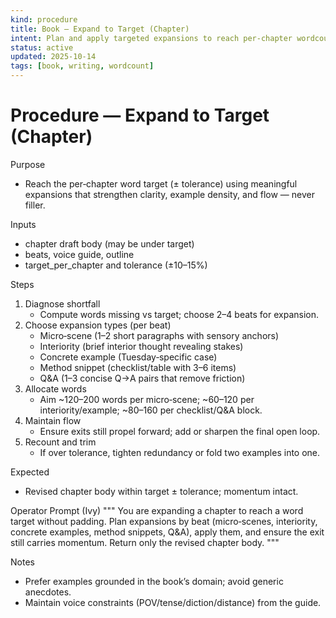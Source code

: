 ```yaml
---
kind: procedure
title: Book — Expand to Target (Chapter)
intent: Plan and apply targeted expansions to reach per‑chapter wordcount within tolerance without padding
status: active
updated: 2025-10-14
tags: [book, writing, wordcount]
---
```


# Procedure — Expand to Target (Chapter)

Purpose
- Reach the per‑chapter word target (± tolerance) using meaningful expansions that strengthen clarity, example density, and flow — never filler.

Inputs
- chapter draft body (may be under target)
- beats, voice guide, outline
- target_per_chapter and tolerance (±10–15%)

Steps
1) Diagnose shortfall
   - Compute words missing vs target; choose 2–4 beats for expansion.
2) Choose expansion types (per beat)
   - Micro‑scene (1–2 short paragraphs with sensory anchors)
   - Interiority (brief interior thought revealing stakes)
   - Concrete example (Tuesday‑specific case)
   - Method snippet (checklist/table with 3–6 items)
   - Q&A (1–3 concise Q→A pairs that remove friction)
3) Allocate words
   - Aim ~120–200 words per micro‑scene; ~60–120 per interiority/example; ~80–160 per checklist/Q&A block.
4) Maintain flow
   - Ensure exits still propel forward; add or sharpen the final open loop.
5) Recount and trim
   - If over tolerance, tighten redundancy or fold two examples into one.

Expected
- Revised chapter body within target ± tolerance; momentum intact.

Operator Prompt (Ivy)
"""
You are expanding a chapter to reach a word target without padding.
Plan expansions by beat (micro‑scenes, interiority, concrete examples, method snippets, Q&A), apply them, and ensure the exit still carries momentum. Return only the revised chapter body.
"""

Notes
- Prefer examples grounded in the book’s domain; avoid generic anecdotes.
- Maintain voice constraints (POV/tense/diction/distance) from the guide.

